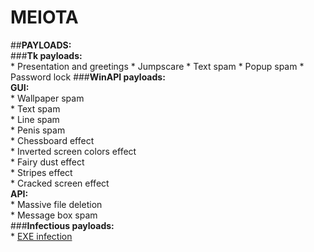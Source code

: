 # MEIOTA

##**PAYLOADS:**   
###**Tk payloads:**  
      * Presentation and greetings
      * Jumpscare
      * Text spam
      * Popup spam
      * Password lock
###**WinAPI payloads:**  
**GUI:**  
          * Wallpaper spam  
          * Text spam  
          * Line spam  
          * Penis spam  
          * Chessboard effect  
          * Inverted screen colors effect  
          * Fairy dust effect  
          * Stripes effect  
          * Cracked screen effect  
**API:**  
          * Massive file deletion    
          * Message box spam  
###**Infectious payloads:**  
       * [EXE infection](https://youtu.be/yrcCt8f67a0)


